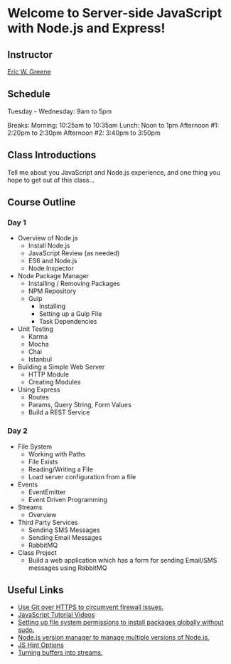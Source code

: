 # Welcome to Server-side JavaScript with Node.js and Express!

## Instructor

[Eric W. Greene](linkedin.com/in/ericwgreene)

## Schedule

Tuesday - Wednesday: 9am to 5pm

Breaks:
  Morning: 10:25am to 10:35am
  Lunch: Noon to 1pm
  Afternoon #1: 2:20pm to 2:30pm
  Afternoon #2: 3:40pm to 3:50pm

## Class Introductions

Tell me about you JavaScript and Node.js experience, and one thing you hope to get out of this class...

## Course Outline

### Day 1

- Overview of Node.js
	- Install Node.js
	- JavaScript Review (as needed)
	- ES6 and Node.js
	- Node Inspector
- Node Package Manager
	- Installing / Removing Packages
	- NPM Repository
	- Gulp
		- Installing
		- Setting up a Gulp File
		- Task Dependencies
- Unit Testing
	- Karma
	- Mocha
	- Chai
	- Istanbul
- Building a Simple Web Server
	- HTTP Module
	- Creating Modules
- Using Express
	- Routes
	- Params, Query String, Form Values
	- Build a REST Service

### Day 2

- File System
	- Working with Paths
	- File Exists
	- Reading/Writing a File
	- Load server configuration from a file
- Events
	- EventEmitter
	- Event Driven Programming
- Streams
	- Overview
- Third Party Services
	- Sending SMS Messages
	- Sending Email Messages
	- RabbitMQ
- Class Project
	- Build a web application which has a form for sending Email/SMS messages using RabbitMQ

## Useful Links
- [Use Git over HTTPS to circumvent firewall issues.](http://jgoodall.me/posts/2013/05/29/git-use-https/)
- [JavaScript Tutorial Videos](http://www.toptal.com/videos)
- [Setting up file system permissions to install packages globally without sudo.](https://docs.npmjs.com/getting-started/fixing-npm-permissions)
- [Node.js version manager to manage multiple versions of Node.js.](https://github.com/creationix/nvm)
- [JS Hint Options](http://jshint.com/docs/options/)
- [Turning buffers into streams.](http://www.bennadel.com/blog/2681-turning-buffers-into-readable-streams-in-node-js.htm)
